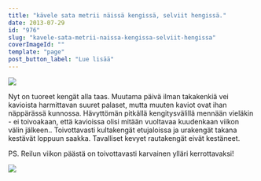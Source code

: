 ```yaml
---
title: "kävele sata metrii näissä kengissä, selviit hengissä."
date: 2013-07-29
id: "976"
slug: "kavele-sata-metrii-naissa-kengissa-selviit-hengissa"
coverImageId: ""
template: "page"
post_button_label: "Lue lisää"
---
```


[![](/images/2013-07-29-468.jpg)](http://3.bp.blogspot.com/-sNfaa-2yCsI/UfbKfre09JI/AAAAAAAAGXk/wU-z3v05ccI/s1600/2013-07-29-468.jpg)

Nyt on tuoreet kengät alla taas. Muutama päivä ilman takakenkiä vei kavioista harmittavan suuret palaset, mutta muuten kaviot ovat ihan näppärässä kunnossa. Hävyttömän pitkällä kengitysvälillä mennään vieläkin - ei toivoakaan, että kavioissa olisi mitään vuoltavaa kuudenkaan viikon välin jälkeen.. Toivottavasti kultakengät etujaloissa ja urakengät takana kestävät loppuun saakka. Tavalliset kevyet rautakengät eivät kestäneet.

PS. Reilun viikon päästä on toivottavasti karvainen ylläri kerrottavaksi!

[![](/images/ak.jpg)](http://2.bp.blogspot.com/-k4ssEiwYe1I/UfbKjhlu9bI/AAAAAAAAGXs/95tuUBuBCiM/s1600/ak.jpg)
